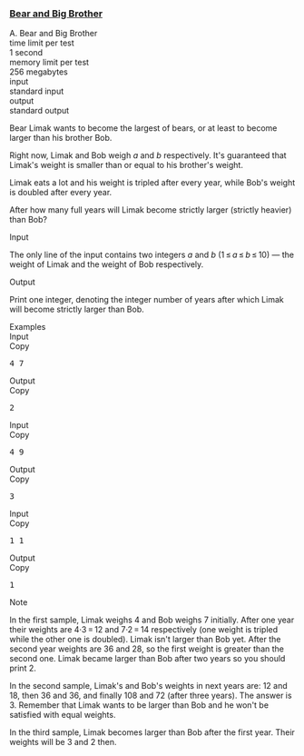 <h3><a href="https://codeforces.com/contest/791/problem/A" target="_blank" rel="noopener noreferrer">Bear and Big Brother</a></h3>

<div class="header"><div class="title">A. Bear and Big Brother</div><div class="time-limit"><div class="property-title">time limit per test</div>1 second</div><div class="memory-limit"><div class="property-title">memory limit per test</div>256 megabytes</div><div class="input-file input-standard"><div class="property-title">input</div>standard input</div><div class="output-file output-standard"><div class="property-title">output</div>standard output</div></div><div><p>Bear Limak wants to become the largest of bears, or at least to become larger than his brother Bob.</p><p>Right now, Limak and Bob weigh <span class="tex-span"><i>a</i></span> and <span class="tex-span"><i>b</i></span> respectively. It's guaranteed that Limak's weight is smaller than or equal to his brother's weight.</p><p>Limak eats a lot and his weight is tripled after every year, while Bob's weight is doubled after every year.</p><p>After how many full years will Limak become strictly larger (strictly heavier) than Bob?</p></div><div class="input-specification"><div class="section-title">Input</div><p>The only line of the input contains two integers <span class="tex-span"><i>a</i></span> and <span class="tex-span"><i>b</i></span> (<span class="tex-span">1 ≤ <i>a</i> ≤ <i>b</i> ≤ 10</span>) — the weight of Limak and the weight of Bob respectively.</p></div><div class="output-specification"><div class="section-title">Output</div><p>Print one integer, denoting the integer number of years after which Limak will become strictly larger than Bob.</p></div><div class="sample-tests"><div class="section-title">Examples</div><div class="sample-test"><div class="input"><div class="title">Input<div title="Copy" data-clipboard-target="#id00523610245041076" id="id008896840104437439" class="input-output-copier">Copy</div></div><pre id="id00523610245041076">4 7<br></pre></div><div class="output"><div class="title">Output<div title="Copy" data-clipboard-target="#id009344474724471695" id="id0010492862302859618" class="input-output-copier">Copy</div></div><pre id="id009344474724471695">2<br></pre></div><div class="input"><div class="title">Input<div title="Copy" data-clipboard-target="#id006873406591450751" id="id007501268932266981" class="input-output-copier">Copy</div></div><pre id="id006873406591450751">4 9<br></pre></div><div class="output"><div class="title">Output<div title="Copy" data-clipboard-target="#id0038201547330787056" id="id00690445669466102" class="input-output-copier">Copy</div></div><pre id="id0038201547330787056">3<br></pre></div><div class="input"><div class="title">Input<div title="Copy" data-clipboard-target="#id004110260867521581" id="id004456141795592776" class="input-output-copier">Copy</div></div><pre id="id004110260867521581">1 1<br></pre></div><div class="output"><div class="title">Output<div title="Copy" data-clipboard-target="#id00817029927861016" id="id007664523604570636" class="input-output-copier">Copy</div></div><pre id="id00817029927861016">1<br></pre></div></div></div><div class="note"><div class="section-title">Note</div><p>In the first sample, Limak weighs <span class="tex-span">4</span> and Bob weighs <span class="tex-span">7</span> initially. After one year their weights are <span class="tex-span">4·3 = 12</span> and <span class="tex-span">7·2 = 14</span> respectively (one weight is tripled while the other one is doubled). Limak isn't larger than Bob yet. After the second year weights are <span class="tex-span">36</span> and <span class="tex-span">28</span>, so the first weight is greater than the second one. Limak became larger than Bob after two years so you should print <span class="tex-span">2</span>.</p><p>In the second sample, Limak's and Bob's weights in next years are: <span class="tex-span">12</span> and <span class="tex-span">18</span>, then <span class="tex-span">36</span> and <span class="tex-span">36</span>, and finally <span class="tex-span">108</span> and <span class="tex-span">72</span> (after three years). The answer is <span class="tex-span">3</span>. Remember that Limak wants to be larger than Bob and he won't be satisfied with equal weights.</p><p>In the third sample, Limak becomes larger than Bob after the first year. Their weights will be <span class="tex-span">3</span> and <span class="tex-span">2</span> then.</p></div>